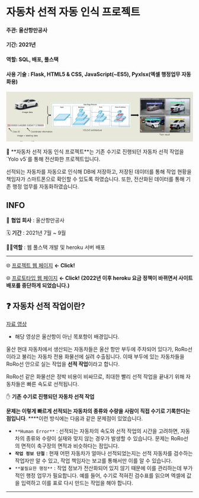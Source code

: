 # 자동차 선적 자동 인식 프로젝트

#### 주관: 울산항만공사

#### 기간: 2021년

#### 역할: SQL, 배포, 풀스택

#### 사용 기술 : Flask, HTML5 & CSS, JavaScript(~ES5), Pyxlsx(엑셀 행정업무 자동화용)

![Untitled](%E1%84%8C%E1%85%A1%E1%84%83%E1%85%A9%E1%86%BC%E1%84%8E%E1%85%A1%20%E1%84%89%E1%85%A5%E1%86%AB%E1%84%8C%E1%85%A5%E1%86%A8%20%E1%84%8C%E1%85%A1%E1%84%83%E1%85%A9%E1%86%BC%20%E1%84%8B%E1%85%B5%E1%86%AB%E1%84%89%E1%85%B5%E1%86%A8%20%E1%84%91%E1%85%B3%E1%84%85%E1%85%A9%E1%84%8C%E1%85%A6%E1%86%A8%E1%84%90%E1%85%B3%20cae3582514044512bb2d3e88cb7386d9/Untitled.png)

<aside>
🤖 **자동차 선적 자동 인식 프로젝트**는 기존 수기로 진행되던 자동차 선적 작업을 `Yolo v5`를 통해 전산화한 프로젝트입니다. 

선적되는 자동차를 자동으로 인식해 DB에 저장하고, 저장된 데이터를 통해 작업 현황을 책임자가 스마트폰으로 확인할 수 있도록 하였습니다. 또한, 전산화된 데이터를 통해 기존 행정 업무를 자동화하였습니다.

</aside>

## INFO

🏨 **협업 회사** : 울산항만공사

🗓️ **기간** : 2021년 7월 ~ 9월

🧑‍💼**역할** : 웹 풀스택 개발 및 heroku 서버 배포

---

🌐 [프로젝트 웹 페이지](https://www.notion.so/5b3e02567a8c402d946e7f048697a79c?pvs=21) **← Click!**

🌐 [프로토타입 웹 페이지](https://big-leader-upa-project.herokuapp.com/) **← Click!
     (2022년 이후 heroku 요금 정책이 바뀌면서 사이트 배포를 중단하게 되었습니다.)**

## ❓ **자동차 선적 작업이란?**

[자료 영상](https://youtu.be/Ug3SQBoDS1E)

* 해당 영상은 울산항이 아닌 목포항이 배경입니다.

울산 현대 자동차에서 생산되는 자동차들은 울산 항만 부두에 주차되어 있다가, RoRo선이라고 불리는 자동차 전용 화물선에 실려 수출됩니다. 이때 부두에 있는 자동차들을 RoRo선 안으로 실는 작업을 **선적 작업**이라고 합니다.

RoRo선 같은 화물선은 정박 비용이 비싸므로, 최대한 빨리 선적 작업을 끝내기 위해 자동차들은 빠른 속도로 선적됩니다.

✋ **기존 수기로 진행되던 자동차 선적 작업**

**문제는 이렇게 빠르게 선적되는 자동차의 종류와 수량을 사람이 직접 수기로 기록한다는 점입니다**. ****이런 방식에는 다음과 같은 문제점이 있었습니다.

- `**Human Error**` : 선적되는 자동차의 속도와 선적 작업의 시간을 고려하면, 자동차의 종류와 수량이 실재와 맞지 않는 경우가 발생할 수 있습니다. 문제는 RoRo선의 면적이 축구장의 면적과 비슷하다는 점입니다.
- **`작업 정보 단절`** : 현재 어떤 자동차가 얼마나 선적되었는지는 선적 자동차를 검수하는 작업자만 알 수 있고, 작업 책임자는 보고를 통해서만 이를 알 수 있습니다.
- `**불필요한 행정**` : 작업 정보가 전산화되어 있지 않기 때문에 이를 관리하는데 부가적인 행정 업무가 필요합니다. 예를 들어, 수기로 적혀진 검수표를 읽으며 엑셀에 값을 입력하고 이를 표로 다시 만드는 작업을 해야 합니다.

---
